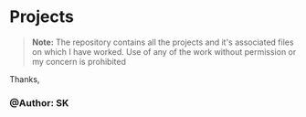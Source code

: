 # Projects

> **Note:** The repository contains all the projects and it's associated files on which I have worked. Use of any of the work without permission or my concern is prohibited

Thanks,
### @Author: SK